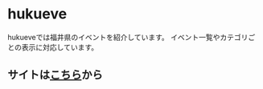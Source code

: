# hukueve
hukueveでは福井県のイベントを紹介しています。
イベント一覧やカテゴリごとの表示に対応しています。

## サイトは[こちら](https://nabe1005.github.io/hukueve)から
